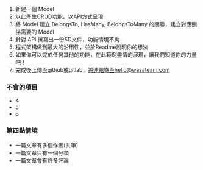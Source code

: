 1. 新建一個 Model
2. 以此產生CRUD功能，以API方式呈現
3. 將 Model 建立 BelongsTo, HasMany, BelongsToMany 的關聯，建立對應關係需要的 Model
4. 針對 API 撰寫出一份SD文件，功能情境不拘
5. 程式架構做到最大的沿用性，並於Readme說明你的想法
6. 如果你可以完成任何其他的功能，在此範例盡情的展現，讓我們知道你的力量吧！
7. 完成後上傳至github或gitlab，將連結寄至hello@wasateam.com

### 不會的項目
- 4
- 5
- 6

### 第四點情境
- 一篇文章有多個作者(共筆)
- 一篇文章只有一個分類
- 一篇文章會有許多評論


